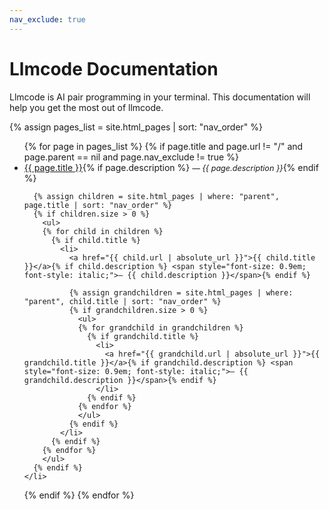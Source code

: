 ```yaml
---
nav_exclude: true
---
```


# Llmcode Documentation

Llmcode is AI pair programming in your terminal. This documentation will help you get the most out of llmcode.

<div class="toc">
{% assign pages_list = site.html_pages | sort: "nav_order" %}

<ul>
{% for page in pages_list %}
  {% if page.title and page.url != "/" and page.parent == nil and page.nav_exclude != true %}
    <li>
      <a href="{{ page.url | absolute_url }}">{{ page.title }}</a>{% if page.description %} <span style="font-size: 0.9em; font-style: italic;">— {{ page.description }}</span>{% endif %}
      
      {% assign children = site.html_pages | where: "parent", page.title | sort: "nav_order" %}
      {% if children.size > 0 %}
        <ul>
        {% for child in children %}
          {% if child.title %}
            <li>
              <a href="{{ child.url | absolute_url }}">{{ child.title }}</a>{% if child.description %} <span style="font-size: 0.9em; font-style: italic;">— {{ child.description }}</span>{% endif %}
              
              {% assign grandchildren = site.html_pages | where: "parent", child.title | sort: "nav_order" %}
              {% if grandchildren.size > 0 %}
                <ul>
                {% for grandchild in grandchildren %}
                  {% if grandchild.title %}
                    <li>
                      <a href="{{ grandchild.url | absolute_url }}">{{ grandchild.title }}</a>{% if grandchild.description %} <span style="font-size: 0.9em; font-style: italic;">— {{ grandchild.description }}</span>{% endif %}
                    </li>
                  {% endif %}
                {% endfor %}
                </ul>
              {% endif %}
            </li>
          {% endif %}
        {% endfor %}
        </ul>
      {% endif %}
    </li>
  {% endif %}
{% endfor %}
</ul>
</div>
